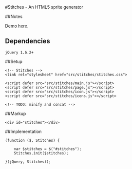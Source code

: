 #Stitches - An HTML5 sprite generator

##Notes

[Demo here](http://github.matthewcobbs.com/Stitches/).

## Dependencies

    jQuery 1.6.2+

##Setup

    <!-- Stitches -->
    <link rel="stylesheet" href="src/stitches/stitches.css">

    <script defer src="src/stitches/main.js"></script>
    <script defer src="src/stitches/page.js"></script>
    <script defer src="src/stitches/icon.js"></script>
    <script defer src="src/stitches/icons.js"></script>

    <!-- TODO: minify and concat -->

##Markup

    <div id="stitches"></div>

##Implementation

    (function ($, Stitches) {

        var $stitches = $("#stitches");
        Stitches.init($stitches);

    }(jQuery, Stitches));